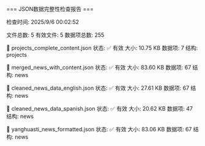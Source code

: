 
=== JSON数据完整性检查报告 ===

检查时间: 2025/9/6 00:02:52

文件总数: 5
有效文件: 5
数据项总数: 255

📁 projects_complete_content.json
   状态: ✅ 有效
   大小: 10.75 KB
   数据项: 7
   结构: projects

📁 merged_news_with_content.json
   状态: ✅ 有效
   大小: 83.60 KB
   数据项: 67
   结构: news

📁 cleaned_news_data_english.json
   状态: ✅ 有效
   大小: 27.61 KB
   数据项: 67
   结构: news

📁 cleaned_news_data_spanish.json
   状态: ✅ 有效
   大小: 20.62 KB
   数据项: 47
   结构: news

📁 yanghuasti_news_formatted.json
   状态: ✅ 有效
   大小: 83.06 KB
   数据项: 67
   结构: news

